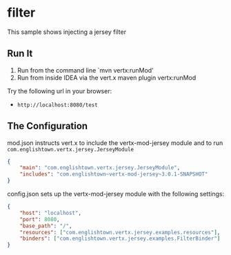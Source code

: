 # filter

This sample shows injecting a jersey filter

## Run It

1. Run from the command line `mvn vertx:runMod'
2. Run from inside IDEA via the vert.x maven plugin vertx:runMod


Try the following url in your browser:
* `http://localhost:8080/test`


## The Configuration

mod.json instructs vert.x to include the vertx-mod-jersey module and to run `com.englishtown.vertx.jersey.JerseyModule`
```json
{
    "main": "com.englishtown.vertx.jersey.JerseyModule",
    "includes": "com.englishtown~vertx-mod-jersey~3.0.1-SNAPSHOT"
}
```

config.json sets up the vertx-mod-jersey module with the following settings:
```json
{
    "host": "localhost",
    "port": 8080,
    "base_path": "/",
    "resources": ["com.englishtown.vertx.jersey.examples.resources"],
    "binders": ["com.englishtown.vertx.jersey.examples.FilterBinder"]
}
```
